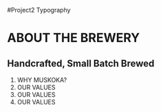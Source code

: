 #Project2 Typography

# ABOUT THE BREWERY

## Handcrafted, Small Batch Brewed

1. WHY MUSKOKA?
2. OUR VALUES
3. OUR VALUES
4. OUR VALUES
